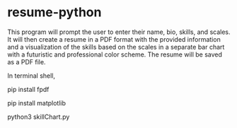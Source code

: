 # resume-python
This program will prompt the user to enter their name, bio, skills, and scales. It will then create a resume in a PDF format with the provided information and a visualization of the skills based on the scales in a separate bar chart with a futuristic and professional color scheme. The resume will be saved as a PDF file.

In terminal shell,

  pip install fpdf
  
  pip install matplotlib
  
  python3 skillChart.py

